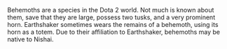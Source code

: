 Behemoths are a species in the Dota 2 world. Not much is known about them, save that they are large, possess two tusks, and a very prominent horn.  Earthshaker sometimes wears the remains of a behemoth, using its horn as a totem. Due to their affiliation to Earthshaker, behemoths may be native to Nishai.
